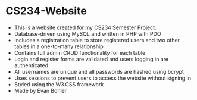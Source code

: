 # CS234-Website

* This is a website created for my CS234 Semester Project.
* Database-driven using MySQL and written in PHP with PDO
* Includes a registration table to store registered users and two other tables in a one-to-many relationship
* Contains full admin CRUD functionality for each table
* Login and register forms are validated and users logging in are authenticated
* All usernames are unique and all passwords are hashed using bcrypt
* Uses sessions to prevent users to access the website without signing in
* Styled using the W3.CSS framework
* Made by Evan Bohler
